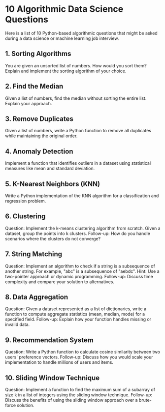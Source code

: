  # 10 Algorithmic Data Science Questions
 Here is a list of 10 Python-based algorithmic questions that might be asked during a data science or machine learning job interview.

## 1. Sorting Algorithms
You are given an unsorted list of numbers. How would you sort them? Explain and implement the sorting algorithm of your choice.


## 2. Find the Median
Given a list of numbers, find the median without sorting the entire list. Explain your approach.


## 3. Remove Duplicates
Given a list of numbers, write a Python function to remove all duplicates while maintaining the original order.


## 4. Anomaly Detection
Implement a function that identifies outliers in a dataset using statistical measures like mean and standard deviation.


## 5. K-Nearest Neighbors (KNN)
Write a Python implementation of the KNN algorithm for a classification and regression problem.


## 6. Clustering
Question: Implement the k-means clustering algorithm from scratch. Given a dataset, group the points into k clusters.
Follow-up: How do you handle scenarios where the clusters do not converge?

## 7. String Matching
Question: Implement an algorithm to check if a string is a subsequence of another string. For example, "abc" is a subsequence of "aebdc".
Hint: Use a two-pointer approach or dynamic programming.
Follow-up: Discuss time complexity and compare your solution to alternatives.

## 8. Data Aggregation
Question: Given a dataset represented as a list of dictionaries, write a function to compute aggregate statistics (mean, median, mode) for a specified field.
Follow-up: Explain how your function handles missing or invalid data.

## 9. Recommendation System
Question: Write a Python function to calculate cosine similarity between two users' preference vectors.
Follow-up: Discuss how you would scale your implementation to handle millions of users and items.

## 10. Sliding Window Technique
Question: Implement a function to find the maximum sum of a subarray of size k in a list of integers using the sliding window technique.
Follow-up: Discuss the benefits of using the sliding window approach over a brute-force solution.
